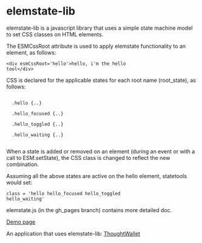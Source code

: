 elemstate-lib
===

elemstate-lib is a javascript library that uses a simple state machine model to set CSS classes on HTML elements.

The ESMCssRoot attribute is used to apply elemstate functionality to an element, as follows:

  <code>&lt;div esmCssRoot='hello'&gt;hello, i'm the hello tool&lt;/div&gt;</code>

CSS is declared for the applicable states for each root name (root_state), as follows:

<code>
  .hello {..}<br/>
  .hello_focused {..}<br/>
  .hello_toggled {..}<br/>
  .hello_waiting {..}<br/>
</code>

When a state is added or removed on an element (during an event or with a call to ESM.setState), the CSS class is changed to reflect the new combination.

Assuming all the above states are active on the hello element, statetools would set:

  <code>class = 'hello hello_focused hello_toggled hello_waiting'</code>

elemstate.js (in the gh_pages branch) contains more detailed doc.

<a href="http://elemstate.github.io/lib/elemstate/statetools_helloworld.html">Demo page</a>

An application that uses elemstate-lib:
<a href="http://thoughtwallet.github.io/wallet">ThoughtWallet</a>


